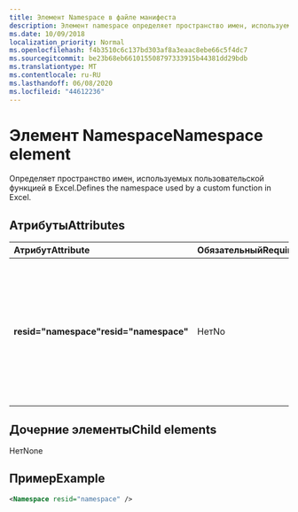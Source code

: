 ```yaml
---
title: Элемент Namespace в файле манифеста
description: Элемент namespace определяет пространство имен, используемое пользовательской функцией в Excel.
ms.date: 10/09/2018
localization_priority: Normal
ms.openlocfilehash: f4b3510c6c137bd303af8a3eaac8ebe66c5f4dc7
ms.sourcegitcommit: be23b68eb661015508797333915b44381dd29bdb
ms.translationtype: MT
ms.contentlocale: ru-RU
ms.lasthandoff: 06/08/2020
ms.locfileid: "44612236"
---
```

# <a name="namespace-element"></a><span data-ttu-id="bb4c4-103">Элемент Namespace</span><span class="sxs-lookup"><span data-stu-id="bb4c4-103">Namespace element</span></span>

<span data-ttu-id="bb4c4-104">Определяет пространство имен, используемых пользовательской функцией в Excel.</span><span class="sxs-lookup"><span data-stu-id="bb4c4-104">Defines the namespace used by a custom function in Excel.</span></span>

## <a name="attributes"></a><span data-ttu-id="bb4c4-105">Атрибуты</span><span class="sxs-lookup"><span data-stu-id="bb4c4-105">Attributes</span></span>

|  <span data-ttu-id="bb4c4-106">Атрибут</span><span class="sxs-lookup"><span data-stu-id="bb4c4-106">Attribute</span></span>  |  <span data-ttu-id="bb4c4-107">Обязательный</span><span class="sxs-lookup"><span data-stu-id="bb4c4-107">Required</span></span>  |  <span data-ttu-id="bb4c4-108">Описание</span><span class="sxs-lookup"><span data-stu-id="bb4c4-108">Description</span></span>  |
|:-----|:-----|:-----|
|  <span data-ttu-id="bb4c4-109">**resid="namespace"**</span><span class="sxs-lookup"><span data-stu-id="bb4c4-109">**resid="namespace"**</span></span>  |  <span data-ttu-id="bb4c4-110">Нет</span><span class="sxs-lookup"><span data-stu-id="bb4c4-110">No</span></span>  | <span data-ttu-id="bb4c4-111">Должен соответствовать заголовку ShortStrings для пользовательской функции, указанной в элементе [Resources](resources.md).</span><span class="sxs-lookup"><span data-stu-id="bb4c4-111">Should match the ShortStrings title for your custom function, specified within the [Resources](resources.md) element.</span></span> |

## <a name="child-elements"></a><span data-ttu-id="bb4c4-112">Дочерние элементы</span><span class="sxs-lookup"><span data-stu-id="bb4c4-112">Child elements</span></span>

<span data-ttu-id="bb4c4-113">Нет</span><span class="sxs-lookup"><span data-stu-id="bb4c4-113">None</span></span>

## <a name="example"></a><span data-ttu-id="bb4c4-114">Пример</span><span class="sxs-lookup"><span data-stu-id="bb4c4-114">Example</span></span>

```xml
<Namespace resid="namespace" />
```
